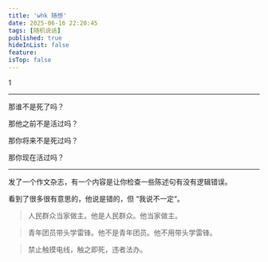 ```yaml
---
title: 'whk 随想'
date: 2025-06-16 22:20:45
tags: [随机说话]
published: true
hideInList: false
feature: 
isTop: false
---
```

1

---

那谁不是死了吗？

那他之前不是活过吗？

那你将来不是死过吗？

那你现在活过吗？

---

发了一个作文杂志，有一个内容是让你检查一些陈述句有没有逻辑错误。

看到了很多很有意思的，他说是错的，但 “我说不一定“。

>  人民群众当家做主。他是人民群众。他当家做主。

>  青年团员带头学雷锋。他不是青年团员。他不用带头学雷锋。

> 禁止触摸电线，触之即死，违者法办。

